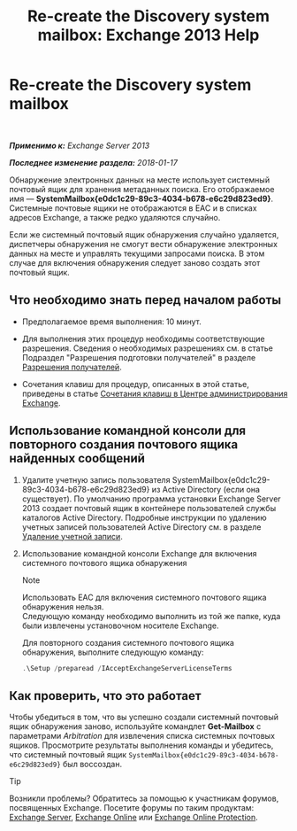 ﻿---
title: 'Re-create the Discovery system mailbox: Exchange 2013 Help'
TOCTitle: Re-create the Discovery system mailbox
ms:assetid: 5ae8426b-5661-4ecb-99c4-cdd342107fb1
ms:mtpsurl: https://technet.microsoft.com/ru-ru/library/Gg588318(v=EXCHG.150)
ms:contentKeyID: 50488100
ms.date: 05/22/2018
mtps_version: v=EXCHG.150
ms.translationtype: MT
---

# Re-create the Discovery system mailbox

 

_**Применимо к:** Exchange Server 2013_

_**Последнее изменение раздела:** 2018-01-17_

Обнаружение электронных данных на месте использует системный почтовый ящик для хранения метаданных поиска. Его отображаемое имя — **SystemMailbox{e0dc1c29-89c3-4034-b678-e6c29d823ed9}**. Системные почтовые ящики не отображаются в EAC и в списках адресов Exchange, а также редко удаляются случайно.

Если же системный почтовый ящик обнаружения случайно удаляется, диспетчеры обнаружения не смогут вести обнаружение электронных данных на месте и управлять текущими запросами поиска. В этом случае для включения обнаружения следует заново создать этот почтовый ящик.

## Что необходимо знать перед началом работы

  - Предполагаемое время выполнения: 10 минут.

  - Для выполнения этих процедур необходимы соответствующие разрешения. Сведения о необходимых разрешениях см. в статье Подраздел "Разрешения подготовки получателей" в разделе [Разрешения получателей](recipients-permissions-exchange-2013-help.md).

  - Сочетания клавиш для процедур, описанных в этой статье, приведены в статье [Сочетания клавиш в Центре администрирования Exchange](keyboard-shortcuts-in-the-exchange-admin-center-exchange-online-protection-help.md).

## Использование командной консоли для повторного создания почтового ящика найденных сообщений

1.  Удалите учетную запись пользователя SystemMailbox{e0dc1c29-89c3-4034-b678-e6c29d823ed9} из Active Directory (если она существует). По умолчанию программа установки Exchange Server 2013 создает почтовый ящик в контейнере пользователей службы каталогов Active Directory. Подробные инструкции по удалению учетных записей пользователей Active Directory см. в разделе [Удаление учетной записи](https://go.microsoft.com/fwlink/p/?linkid=215850).

2.  Использование командной консоли Exchange для включения системного почтового ящика обнаружения
    
    > [!NOTE]  
    > Использовать EAC для включения системного почтового ящика обнаружения нельзя.<br />
    Следующую команду необходимо выполнить из той же папке, куда были извлечены установочном носителе Exchange.
    
    Для повторного создания системного почтового ящика обнаружения, выполните следующую команду:
    
    ```powershell
	.\Setup /preparead /IAcceptExchangeServerLicenseTerms
	```

## Как проверить, что это работает

Чтобы убедиться в том, что вы успешно создали системный почтовый ящик обнаружения заново, используйте командлет **Get-Mailbox** с параметрами *Arbitration* для извлечения списка системных почтовых ящиков. Просмотрите результаты выполнения команды и убедитесь, что системный почтовый ящик `SystemMailbox{e0dc1c29-89c3-4034-b678-e6c29d823ed9}` был воссоздан.

> [!TIP]  
> Возникли проблемы? Обратитесь за помощью к участникам форумов, посвященных Exchange. Посетите форумы по таким продуктам: <a href="https://go.microsoft.com/fwlink/p/?linkid=60612">Exchange Server</a>, <a href="https://go.microsoft.com/fwlink/p/?linkid=267542">Exchange Online</a> или <a href="https://go.microsoft.com/fwlink/p/?linkid=285351">Exchange Online Protection</a>.

